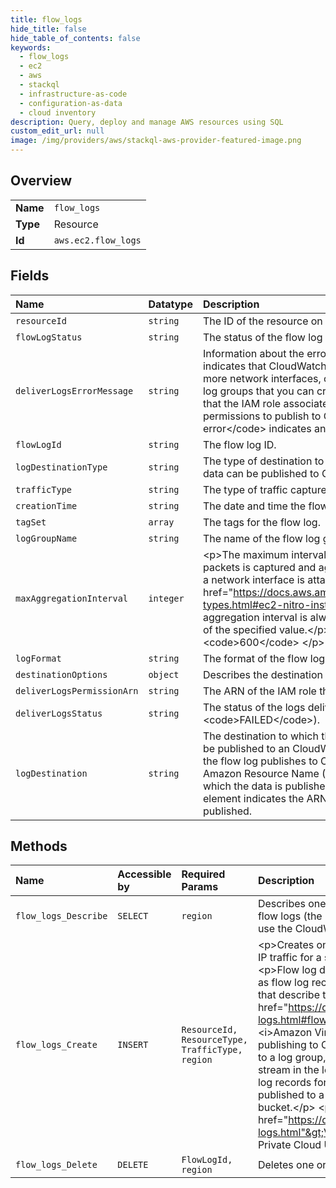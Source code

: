 ```yaml
---
title: flow_logs
hide_title: false
hide_table_of_contents: false
keywords:
  - flow_logs
  - ec2
  - aws    
  - stackql
  - infrastructure-as-code
  - configuration-as-data
  - cloud inventory
description: Query, deploy and manage AWS resources using SQL
custom_edit_url: null
image: /img/providers/aws/stackql-aws-provider-featured-image.png
---
```

  
    

## Overview
<table><tbody>
<tr><td><b>Name</b></td><td><code>flow_logs</code></td></tr>
<tr><td><b>Type</b></td><td>Resource</td></tr>
<tr><td><b>Id</b></td><td><code>aws.ec2.flow_logs</code></td></tr>
</tbody></table>

## Fields
| Name | Datatype | Description |
|:-----|:---------|:------------|
| `resourceId` | `string` | The ID of the resource on which the flow log was created. |
| `flowLogStatus` | `string` | The status of the flow log (&lt;code&gt;ACTIVE&lt;/code&gt;). |
| `deliverLogsErrorMessage` | `string` | Information about the error that occurred. &lt;code&gt;Rate limited&lt;/code&gt; indicates that CloudWatch Logs throttling has been applied for one or more network interfaces, or that you've reached the limit on the number of log groups that you can create. &lt;code&gt;Access error&lt;/code&gt; indicates that the IAM role associated with the flow log does not have sufficient permissions to publish to CloudWatch Logs. &lt;code&gt;Unknown error&lt;/code&gt; indicates an internal error. |
| `flowLogId` | `string` | The flow log ID. |
| `logDestinationType` | `string` | The type of destination to which the flow log data is published. Flow log data can be published to CloudWatch Logs or Amazon S3. |
| `trafficType` | `string` | The type of traffic captured for the flow log. |
| `creationTime` | `string` | The date and time the flow log was created. |
| `tagSet` | `array` | The tags for the flow log. |
| `logGroupName` | `string` | The name of the flow log group. |
| `maxAggregationInterval` | `integer` | &lt;p&gt;The maximum interval of time, in seconds, during which a flow of packets is captured and aggregated into a flow log record.&lt;/p&gt; &lt;p&gt;When a network interface is attached to a &lt;a href="https://docs.aws.amazon.com/AWSEC2/latest/UserGuide/instance-types.html#ec2-nitro-instances"&gt;Nitro-based instance&lt;/a&gt;, the aggregation interval is always 60 seconds (1 minute) or less, regardless of the specified value.&lt;/p&gt; &lt;p&gt;Valid Values: &lt;code&gt;60&lt;/code&gt; \| &lt;code&gt;600&lt;/code&gt; &lt;/p&gt; |
| `logFormat` | `string` | The format of the flow log record. |
| `destinationOptions` | `object` | Describes the destination options for a flow log. |
| `deliverLogsPermissionArn` | `string` | The ARN of the IAM role that posts logs to CloudWatch Logs. |
| `deliverLogsStatus` | `string` | The status of the logs delivery (&lt;code&gt;SUCCESS&lt;/code&gt; \| &lt;code&gt;FAILED&lt;/code&gt;). |
| `logDestination` | `string` | The destination to which the flow log data is published. Flow log data can be published to an CloudWatch Logs log group or an Amazon S3 bucket. If the flow log publishes to CloudWatch Logs, this element indicates the Amazon Resource Name (ARN) of the CloudWatch Logs log group to which the data is published. If the flow log publishes to Amazon S3, this element indicates the ARN of the Amazon S3 bucket to which the data is published. |
## Methods
| Name | Accessible by | Required Params | Description |
|:-----|:--------------|:----------------|:------------|
| `flow_logs_Describe` | `SELECT` | `region` | Describes one or more flow logs. To view the information in your flow logs (the log streams for the network interfaces), you must use the CloudWatch Logs console or the CloudWatch Logs API. |
| `flow_logs_Create` | `INSERT` | `ResourceId, ResourceType, TrafficType, region` | &lt;p&gt;Creates one or more flow logs to capture information about IP traffic for a specific network interface, subnet, or VPC. &lt;/p&gt; &lt;p&gt;Flow log data for a monitored network interface is recorded as flow log records, which are log events consisting of fields that describe the traffic flow. For more information, see &lt;a href="https://docs.aws.amazon.com/vpc/latest/userguide/flow-logs.html#flow-log-records"&gt;Flow log records&lt;/a&gt; in the &lt;i&gt;Amazon Virtual Private Cloud User Guide&lt;/i&gt;.&lt;/p&gt; &lt;p&gt;When publishing to CloudWatch Logs, flow log records are published to a log group, and each network interface has a unique log stream in the log group. When publishing to Amazon S3, flow log records for all of the monitored network interfaces are published to a single log file object that is stored in the specified bucket.&lt;/p&gt; &lt;p&gt;For more information, see &lt;a href="https://docs.aws.amazon.com/vpc/latest/userguide/flow-logs.html"&gt;VPC Flow Logs&lt;/a&gt; in the &lt;i&gt;Amazon Virtual Private Cloud User Guide&lt;/i&gt;.&lt;/p&gt; |
| `flow_logs_Delete` | `DELETE` | `FlowLogId, region` | Deletes one or more flow logs. |
